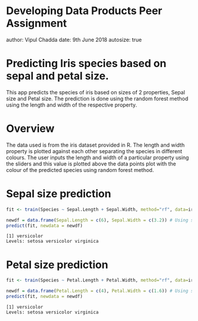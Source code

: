 Developing Data Products Peer Assignment
========================================================
author: Vipul Chadda
date: 9th June 2018
autosize: true

Predicting Iris species based on sepal and petal size.
========================================================

This app predicts the species of iris based on sizes of 2 properties, Sepal size and Petal size. The prediction is done using the random forest method using the length and width of the respective property.

Overview
========================================================

The data used is from the iris dataset provided in R. The length and width property is plotted against each other separating the species in different colours.
The user inputs the length and width of a particular property using the sliders and this value is plotted above the data points plot with the colour of the predicted species using random forest method.

Sepal size prediction
========================================================



```r
fit <- train(Species ~ Sepal.Length + Sepal.Width, method="rf", data=iris)
```

```r
newdf = data.frame(Sepal.Length = c(6), Sepal.Width = c(3.2)) # Using sample input values
predict(fit, newdata = newdf)
```

```
[1] versicolor
Levels: setosa versicolor virginica
```

Petal size prediction
========================================================


```r
fit <- train(Species ~ Petal.Length + Petal.Width, method="rf", data=iris)
```

```r
newdf = data.frame(Petal.Length = c(4), Petal.Width = c(1.6)) # Using sample input values
predict(fit, newdata = newdf)
```

```
[1] versicolor
Levels: setosa versicolor virginica
```
